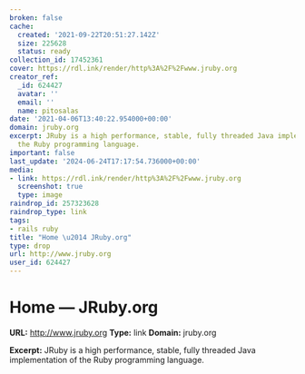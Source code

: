 ```yaml
---
broken: false
cache:
  created: '2021-09-22T20:51:27.142Z'
  size: 225628
  status: ready
collection_id: 17452361
cover: https://rdl.ink/render/http%3A%2F%2Fwww.jruby.org
creator_ref:
  _id: 624427
  avatar: ''
  email: ''
  name: pitosalas
date: '2021-04-06T13:40:22.954000+00:00'
domain: jruby.org
excerpt: JRuby is a high performance, stable, fully threaded Java implementation of
  the Ruby programming language.
important: false
last_update: '2024-06-24T17:17:54.736000+00:00'
media:
- link: https://rdl.ink/render/http%3A%2F%2Fwww.jruby.org
  screenshot: true
  type: image
raindrop_id: 257323628
raindrop_type: link
tags:
- rails ruby
title: "Home \u2014 JRuby.org"
type: drop
url: http://www.jruby.org
user_id: 624427
---
```


# Home — JRuby.org

**URL:** http://www.jruby.org
**Type:** link
**Domain:** jruby.org

**Excerpt:** JRuby is a high performance, stable, fully threaded Java implementation of the Ruby programming language.

